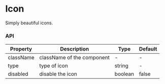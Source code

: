 # Icon

Simply beautiful icons.

<Demos />

### API

| Property  | Description                | Type    | Default |
| --------- | -------------------------- | ------- | ------- |
| className | className of the component | -       | -       |
| type      | type of icon               | string  | -       |
| disabled  | disable the icon           | boolean | false   |
